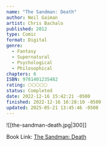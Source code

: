 ```yaml
---
name: "The Sandman: Death"
author: Neil Gaiman
artist: Chris Bachalo
published: 2012
type: Comic
format: Digital
genre:
  - Fantasy
  - Supernatural
  - Psychological
  - Philosophical
chapters: 6
ISBN: 9781401235482
rating: 🌕🌕🌕🌕🌕
status: Completed
date: 2022-12-16 15:42:21 -0500
finished: 2022-12-16 16:28:10 -0500
updated: 2025-05-21 13:45:46 -0500
---
```


![[the-sandman-death.jpg|300]]

Book Link: [The Sandman: Death](https://www.goodreads.com/book/show/13532194-death)
